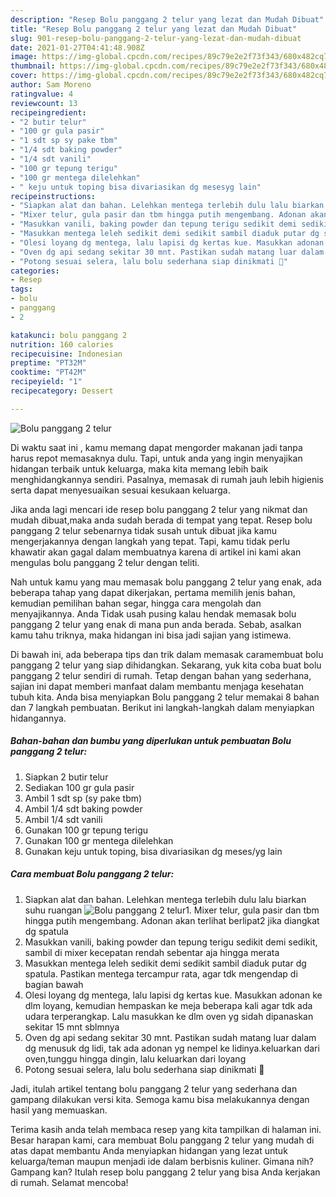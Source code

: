 ```yaml
---
description: "Resep Bolu panggang 2 telur yang lezat dan Mudah Dibuat"
title: "Resep Bolu panggang 2 telur yang lezat dan Mudah Dibuat"
slug: 901-resep-bolu-panggang-2-telur-yang-lezat-dan-mudah-dibuat
date: 2021-01-27T04:41:48.908Z
image: https://img-global.cpcdn.com/recipes/89c79e2e2f73f343/680x482cq70/bolu-panggang-2-telur-foto-resep-utama.jpg
thumbnail: https://img-global.cpcdn.com/recipes/89c79e2e2f73f343/680x482cq70/bolu-panggang-2-telur-foto-resep-utama.jpg
cover: https://img-global.cpcdn.com/recipes/89c79e2e2f73f343/680x482cq70/bolu-panggang-2-telur-foto-resep-utama.jpg
author: Sam Moreno
ratingvalue: 4
reviewcount: 13
recipeingredient:
- "2 butir telur"
- "100 gr gula pasir"
- "1 sdt sp sy pake tbm"
- "1/4 sdt baking powder"
- "1/4 sdt vanili"
- "100 gr tepung terigu"
- "100 gr mentega dilelehkan"
- " keju untuk toping bisa divariasikan dg mesesyg lain"
recipeinstructions:
- "Siapkan alat dan bahan. Lelehkan mentega terlebih dulu lalu biarkan suhu ruangan"
- "Mixer telur, gula pasir dan tbm hingga putih mengembang. Adonan akan terlihat berlipat2 jika diangkat dg spatula"
- "Masukkan vanili, baking powder dan tepung terigu sedikit demi sedikit, sambil di mixer kecepatan rendah sebentar aja hingga merata"
- "Masukkan mentega leleh sedikit demi sedikit sambil diaduk putar dg spatula. Pastikan mentega tercampur rata, agar tdk mengendap di bagian bawah"
- "Olesi loyang dg mentega, lalu lapisi dg kertas kue. Masukkan adonan ke dlm loyang, kemudian hempaskan ke meja beberapa kali agar tdk ada udara terperangkap. Lalu masukkan ke dlm oven yg sidah dipanaskan sekitar 15 mnt sblmnya"
- "Oven dg api sedang sekitar 30 mnt. Pastikan sudah matang luar dalam dg menusuk dg lidi, tak ada adonan yg nempel ke lidinya.keluarkan dari oven,tunggu hingga dingin, lalu keluarkan dari loyang"
- "Potong sesuai selera, lalu bolu sederhana siap dinikmati 🥰"
categories:
- Resep
tags:
- bolu
- panggang
- 2

katakunci: bolu panggang 2 
nutrition: 160 calories
recipecuisine: Indonesian
preptime: "PT32M"
cooktime: "PT42M"
recipeyield: "1"
recipecategory: Dessert

---
```



![Bolu panggang 2 telur](https://img-global.cpcdn.com/recipes/89c79e2e2f73f343/680x482cq70/bolu-panggang-2-telur-foto-resep-utama.jpg)

Di waktu  saat ini , kamu memang dapat mengorder makanan jadi tanpa harus repot memasaknya dulu. Tapi, untuk anda yang ingin menyajikan hidangan terbaik untuk keluarga, maka kita memang lebih baik menghidangkannya sendiri. Pasalnya, memasak di rumah jauh lebih higienis serta dapat menyesuaikan sesuai kesukaan keluarga.

Jika anda lagi mencari ide resep bolu panggang 2 telur yang nikmat dan mudah dibuat,maka anda sudah berada di tempat yang tepat. Resep bolu panggang 2 telur  sebenarnya tidak susah untuk dibuat jika kamu mengerjakannya dengan langkah yang tepat. Tapi, kamu tidak perlu khawatir akan gagal dalam membuatnya 
karena di artikel ini kami akan mengulas bolu panggang 2 telur dengan teliti.  



Nah untuk kamu yang mau memasak bolu panggang 2 telur yang enak, ada beberapa tahap yang dapat dikerjakan, pertama memilih jenis bahan, kemudian pemilihan bahan segar, hingga cara mengolah dan menyajikannya. Anda Tidak usah pusing kalau hendak memasak bolu panggang 2 telur yang enak di mana pun anda berada. Sebab, asalkan kamu  tahu triknya, maka hidangan ini bisa jadi sajian yang istimewa.

Di bawah ini, ada beberapa tips dan trik dalam memasak caramembuat bolu panggang 2 telur yang siap dihidangkan. Sekarang, yuk kita coba buat bolu panggang 2 telur sendiri di rumah. Tetap dengan bahan yang sederhana, sajian ini dapat memberi manfaat dalam membantu menjaga kesehatan tubuh kita. Anda bisa menyiapkan Bolu panggang 2 telur memakai 8 bahan dan 7 langkah pembuatan. Berikut ini langkah-langkah dalam menyiapkan hidangannya.

<!--inarticleads1-->

##### Bahan-bahan dan bumbu yang diperlukan untuk pembuatan Bolu panggang 2 telur:

1. Siapkan 2 butir telur
1. Sediakan 100 gr gula pasir
1. Ambil 1 sdt sp (sy pake tbm)
1. Ambil 1/4 sdt baking powder
1. Ambil 1/4 sdt vanili
1. Gunakan 100 gr tepung terigu
1. Gunakan 100 gr mentega dilelehkan
1. Gunakan  keju untuk toping, bisa divariasikan dg meses/yg lain




<!--inarticleads2-->

##### Cara membuat Bolu panggang 2 telur:

1. Siapkan alat dan bahan. Lelehkan mentega terlebih dulu lalu biarkan suhu ruangan
<img src="https://img-global.cpcdn.com/steps/3388da0bacc2a567/160x128cq70/bolu-panggang-2-telur-langkah-memasak-1-foto.jpg" alt="Bolu panggang 2 telur">1. Mixer telur, gula pasir dan tbm hingga putih mengembang. Adonan akan terlihat berlipat2 jika diangkat dg spatula
1. Masukkan vanili, baking powder dan tepung terigu sedikit demi sedikit, sambil di mixer kecepatan rendah sebentar aja hingga merata
1. Masukkan mentega leleh sedikit demi sedikit sambil diaduk putar dg spatula. Pastikan mentega tercampur rata, agar tdk mengendap di bagian bawah
1. Olesi loyang dg mentega, lalu lapisi dg kertas kue. Masukkan adonan ke dlm loyang, kemudian hempaskan ke meja beberapa kali agar tdk ada udara terperangkap. Lalu masukkan ke dlm oven yg sidah dipanaskan sekitar 15 mnt sblmnya
1. Oven dg api sedang sekitar 30 mnt. Pastikan sudah matang luar dalam dg menusuk dg lidi, tak ada adonan yg nempel ke lidinya.keluarkan dari oven,tunggu hingga dingin, lalu keluarkan dari loyang
1. Potong sesuai selera, lalu bolu sederhana siap dinikmati 🥰




Jadi, itulah artikel tentang  bolu panggang 2 telur  yang sederhana dan gampang dilakukan versi kita. Semoga kamu bisa melakukannya dengan hasil yang memuaskan. 

Terima kasih anda telah membaca resep yang kita tampilkan di halaman ini. Besar harapan kami, cara membuat  Bolu panggang 2 telur yang mudah di atas dapat membantu Anda menyiapkan hidangan yang lezat untuk keluarga/teman maupun menjadi ide dalam berbisnis kuliner. Gimana nih? Gampang kan? Itulah resep bolu panggang 2 telur yang bisa Anda kerjakan di rumah. Selamat mencoba!

